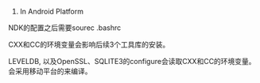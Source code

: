 1. In Android Platform


NDK的配置之后需要sourec .bashrc

CXX和CC的环境变量会影响后续3个工具库的安装。

LEVELDB, 以及OpenSSL、SQLITE3的configure会读取CXX和CC的环境变量。会采用移动平台的来编译。